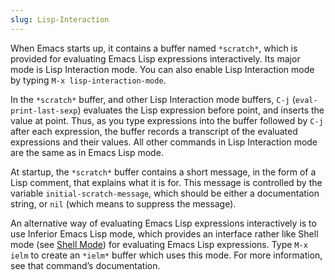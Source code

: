 ```yaml
---
slug: Lisp-Interaction
---
```


When Emacs starts up, it contains a buffer named `*scratch*`, which is provided for evaluating Emacs Lisp expressions interactively. Its major mode is Lisp Interaction mode. You can also enable Lisp Interaction mode by typing `M-x lisp-interaction-mode`.

In the `*scratch*` buffer, and other Lisp Interaction mode buffers, `C-j` (`eval-print-last-sexp`) evaluates the Lisp expression before point, and inserts the value at point. Thus, as you type expressions into the buffer followed by `C-j` after each expression, the buffer records a transcript of the evaluated expressions and their values. All other commands in Lisp Interaction mode are the same as in Emacs Lisp mode.

At startup, the `*scratch*` buffer contains a short message, in the form of a Lisp comment, that explains what it is for. This message is controlled by the variable `initial-scratch-message`, which should be either a documentation string, or `nil` (which means to suppress the message).

An alternative way of evaluating Emacs Lisp expressions interactively is to use Inferior Emacs Lisp mode, which provides an interface rather like Shell mode (see [Shell Mode](/docs/emacs/Shell-Mode)) for evaluating Emacs Lisp expressions. Type `M-x ielm` to create an `*ielm*` buffer which uses this mode. For more information, see that command’s documentation.
